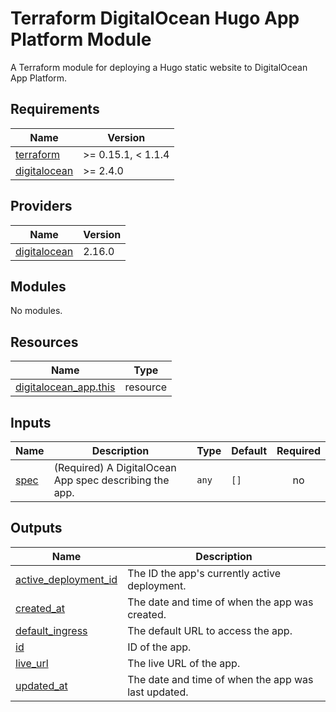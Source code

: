 # Terraform DigitalOcean Hugo App Platform Module

A Terraform module for deploying a Hugo static website to DigitalOcean App Platform.

<!-- BEGINNING OF PRE-COMMIT-TERRAFORM DOCS HOOK -->
## Requirements

| Name | Version |
|------|---------|
| <a name="requirement_terraform"></a> [terraform](#requirement\_terraform) | >= 0.15.1, < 1.1.4 |
| <a name="requirement_digitalocean"></a> [digitalocean](#requirement\_digitalocean) | >= 2.4.0 |

## Providers

| Name | Version |
|------|---------|
| <a name="provider_digitalocean"></a> [digitalocean](#provider\_digitalocean) | 2.16.0 |

## Modules

No modules.

## Resources

| Name | Type |
|------|------|
| [digitalocean_app.this](https://registry.terraform.io/providers/digitalocean/digitalocean/latest/docs/resources/app) | resource |

## Inputs

| Name | Description | Type | Default | Required |
|------|-------------|------|---------|:--------:|
| <a name="input_spec"></a> [spec](#input\_spec) | (Required) A DigitalOcean App spec describing the app. | `any` | `[]` | no |

## Outputs

| Name | Description |
|------|-------------|
| <a name="output_active_deployment_id"></a> [active\_deployment\_id](#output\_active\_deployment\_id) | The ID the app's currently active deployment. |
| <a name="output_created_at"></a> [created\_at](#output\_created\_at) | The date and time of when the app was created. |
| <a name="output_default_ingress"></a> [default\_ingress](#output\_default\_ingress) | The default URL to access the app. |
| <a name="output_id"></a> [id](#output\_id) | ID of the app. |
| <a name="output_live_url"></a> [live\_url](#output\_live\_url) | The live URL of the app. |
| <a name="output_updated_at"></a> [updated\_at](#output\_updated\_at) | The date and time of when the app was last updated. |
<!-- END OF PRE-COMMIT-TERRAFORM DOCS HOOK -->

